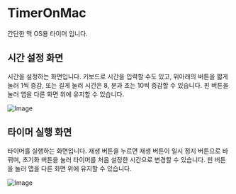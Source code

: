 # TimerOnMac

간단한 맥 OS용 타이머 입니다.

<h2>시간 설정 화면</h2>
시간을 설정하는 화면입니다. 키보드로 시간을 입력할 수도 있고, 위아래의 버튼을 짧게 눌러 1씩 증감,
또는 길게 눌러 시간은 8, 분과 초는 10씩 증감할 수 있습니다. 핀 버튼을 눌러 앱을 다른 화면 위에 유지할 수 있습니다.

![Image](https://github.com/user-attachments/assets/f1a8bb38-d7ca-4f5a-a8c5-6cffca2b9f1f)

<h2>타이머 실행 화면</h2>
타이머를 실행하는 화면입니다. 재생 버튼을 누르면 재생 버튼이 일시 정지 버튼으로 바뀌며, 
초기화 버튼을 눌러 타이머를 처음 설정한 시간으로 변경할 수 있습니다. 핀 버튼을 눌러 앱을 다른 화면 위에 유지할 수 있습니다.

![Image](https://github.com/user-attachments/assets/f5d0a661-412e-4bca-8c23-0d1541103073)
